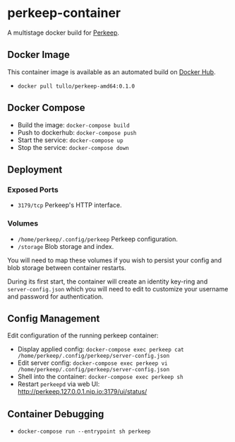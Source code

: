 # perkeep-container

A multistage docker build for [Perkeep](https://perkeep.org/).

## Docker Image

This container image is available as an automated build on [Docker Hub](https://hub.docker.com/).

- `docker pull tullo/perkeep-amd64:0.1.0`

## Docker Compose

- Build the image: `docker-compose build`
- Push to dockerhub: `docker-compose push`
- Start the service: `docker-compose up`
- Stop the service: `docker-compose down`

## Deployment

### Exposed Ports

- `3179/tcp` Perkeep's HTTP interface.

### Volumes

- `/home/perkeep/.config/perkeep` Perkeep configuration.
- `/storage` Blob storage and index.

You will need to map these volumes if you wish to persist your config and blob storage between container restarts.

During its first start, the container will create an identity key-ring and `server-config.json` which you will need to edit to customize your username and password for authentication.

## Config Management

Edit configuration of the running perkeep container:

- Display applied config: `docker-compose exec perkeep cat /home/perkeep/.config/perkeep/server-config.json`
- Edit server config: `docker-compose exec perkeep vi /home/perkeep/.config/perkeep/server-config.json`
- Shell into the container: `docker-compose exec perkeep sh`
- Restart `perkeepd` via web UI: http://perkeep.127.0.0.1.nip.io:3179/ui/status/

## Container Debugging

- `docker-compose run --entrypoint sh perkeep`
